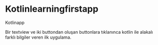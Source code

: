 # Kotlinlearningfirstapp
Kotlinapp

Bir textview ve iki buttondan oluşan buttonlara tıklanınca kotlin ile alakalı farklı bilgiler veren ilk uygulama.
